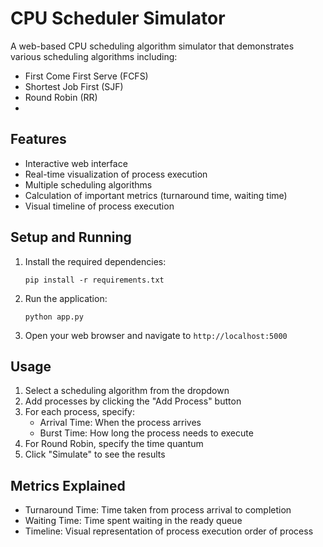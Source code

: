 # CPU Scheduler Simulator

A web-based CPU scheduling algorithm simulator that demonstrates various scheduling algorithms including:
- First Come First Serve (FCFS)
- Shortest Job First (SJF)
- Round Robin (RR)
- 

## Features
- Interactive web interface
- Real-time visualization of process execution
- Multiple scheduling algorithms
- Calculation of important metrics (turnaround time, waiting time)
- Visual timeline of process execution

## Setup and Running
1. Install the required dependencies:
   ```
   pip install -r requirements.txt
   ```

2. Run the application:
   ```
   python app.py
   ```

3. Open your web browser and navigate to `http://localhost:5000`

## Usage
1. Select a scheduling algorithm from the dropdown
2. Add processes by clicking the "Add Process" button
3. For each process, specify:
   - Arrival Time: When the process arrives
   - Burst Time: How long the process needs to execute
4. For Round Robin, specify the time quantum
5. Click "Simulate" to see the results

## Metrics Explained
- Turnaround Time: Time taken from process arrival to completion
- Waiting Time: Time spent waiting in the ready queue
- Timeline: Visual representation of process execution order of process
